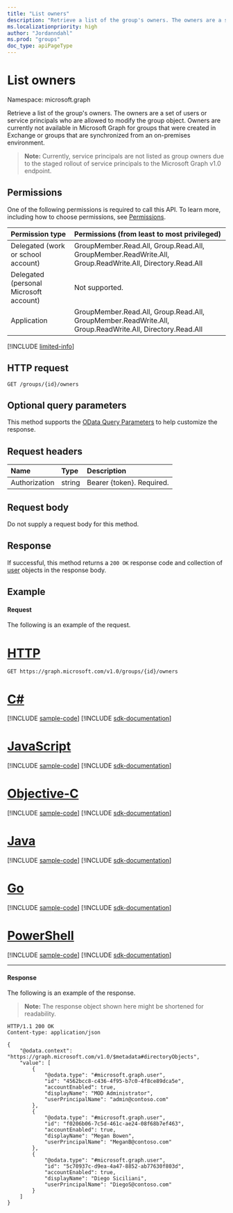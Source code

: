 ```yaml
---
title: "List owners"
description: "Retrieve a list of the group's owners. The owners are a set of non-admin users who are allowed to modify the group object. "
ms.localizationpriority: high
author: "Jordanndahl"
ms.prod: "groups"
doc_type: apiPageType
---
```


# List owners

Namespace: microsoft.graph

Retrieve a list of the group's owners. The owners are a set of users or service principals who are allowed to modify the group object. Owners are currently not available in Microsoft Graph for groups that were created in Exchange or groups that are synchronized from an on-premises environment.

>**Note:** Currently, service principals are not listed as group owners due to the staged rollout of service principals to the Microsoft Graph v1.0 endpoint.

## Permissions
One of the following permissions is required to call this API. To learn more, including how to choose permissions, see [Permissions](/graph/permissions-reference).

|Permission type      | Permissions (from least to most privileged)              |
|:--------------------|:---------------------------------------------------------|
|Delegated (work or school account) | GroupMember.Read.All, Group.Read.All, GroupMember.ReadWrite.All, Group.ReadWrite.All, Directory.Read.All    |
|Delegated (personal Microsoft account) | Not supported.    |
|Application | GroupMember.Read.All, Group.Read.All, GroupMember.ReadWrite.All, Group.ReadWrite.All, Directory.Read.All  |

[!INCLUDE [limited-info](../../includes/limited-info.md)]

## HTTP request
<!-- { "blockType": "ignored" } -->
```http
GET /groups/{id}/owners
```

## Optional query parameters
This method supports the [OData Query Parameters](/graph/query-parameters) to help customize the response.

## Request headers
| Name       | Type | Description|
|:-----------|:------|:----------|
| Authorization  | string  | Bearer {token}. Required. |

## Request body
Do not supply a request body for this method.

## Response
If successful, this method returns a `200 OK` response code and collection of [user](../resources/user.md) objects in the response body.

## Example
#### Request
The following is an example of the request.

# [HTTP](#tab/http)
<!-- {
  "blockType": "request",
  "name": "group_get_owners"
}-->
```msgraph-interactive
GET https://graph.microsoft.com/v1.0/groups/{id}/owners
```
# [C#](#tab/csharp)
[!INCLUDE [sample-code](../includes/snippets/csharp/group-get-owners-csharp-snippets.md)]
[!INCLUDE [sdk-documentation](../includes/snippets/snippets-sdk-documentation-link.md)]

# [JavaScript](#tab/javascript)
[!INCLUDE [sample-code](../includes/snippets/javascript/group-get-owners-javascript-snippets.md)]
[!INCLUDE [sdk-documentation](../includes/snippets/snippets-sdk-documentation-link.md)]

# [Objective-C](#tab/objc)
[!INCLUDE [sample-code](../includes/snippets/objc/group-get-owners-objc-snippets.md)]
[!INCLUDE [sdk-documentation](../includes/snippets/snippets-sdk-documentation-link.md)]

# [Java](#tab/java)
[!INCLUDE [sample-code](../includes/snippets/java/group-get-owners-java-snippets.md)]
[!INCLUDE [sdk-documentation](../includes/snippets/snippets-sdk-documentation-link.md)]

# [Go](#tab/go)
[!INCLUDE [sample-code](../includes/snippets/go/group-get-owners-go-snippets.md)]
[!INCLUDE [sdk-documentation](../includes/snippets/snippets-sdk-documentation-link.md)]

# [PowerShell](#tab/powershell)
[!INCLUDE [sample-code](../includes/snippets/powershell/group-get-owners-powershell-snippets.md)]
[!INCLUDE [sdk-documentation](../includes/snippets/snippets-sdk-documentation-link.md)]

---


#### Response
The following is an example of the response.
>**Note:** The response object shown here might be shortened for readability.
<!-- {
  "blockType": "response",
  "truncated": true,
  "@odata.type": "microsoft.graph.directoryObject",
  "isCollection": true
} -->
```http
HTTP/1.1 200 OK
Content-type: application/json

{
    "@odata.context": "https://graph.microsoft.com/v1.0/$metadata#directoryObjects",
    "value": [
        {
            "@odata.type": "#microsoft.graph.user",
            "id": "4562bcc8-c436-4f95-b7c0-4f8ce89dca5e",
            "accountEnabled": true,
            "displayName": "MOD Administrator",
            "userPrincipalName": "admin@contoso.com"
        },
        {
            "@odata.type": "#microsoft.graph.user",
            "id": "f0206b06-7c5d-461c-ae24-08f68b7ef463",
            "accountEnabled": true,
            "displayName": "Megan Bowen",
            "userPrincipalName": "MeganB@contoso.com"
        },
        {
            "@odata.type": "#microsoft.graph.user",
            "id": "5c70937c-d9ea-4a47-8852-ab77630f803d",
            "accountEnabled": true,
            "displayName": "Diego Siciliani",
            "userPrincipalName": "DiegoS@contoso.com"
        }
    ]
}
```

<!-- uuid: 8fcb5dbc-d5aa-4681-8e31-b001d5168d79
2015-10-25 14:57:30 UTC -->
<!-- {
  "type": "#page.annotation",
  "description": "List owners",
  "keywords": "",
  "section": "documentation",
  "tocPath": "",
  "suppressions": [
  ]
}-->

